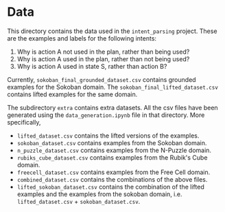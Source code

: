 # Data

This directory contains the data used in the `intent_parsing` project. These are the examples and labels for the following intents:
1. Why is action A not used in the plan, rather than being used?
2. Why is action A used in the plan, rather than not being used?
3. Why is action A used in state S, rather than action B?

Currently, `sokoban_final_grounded_dataset.csv` contains grounded examples for the Sokoban domain. The `sokoban_final_lifted_dataset.csv` contains lifted examples for the same domain.

The subdirectory `extra` contains extra datasets. All the csv files have been generated using the `data_generation.ipynb` file in that directory. More specifically,
- `lifted_dataset.csv` contains the lifted versions of the examples.
- `sokoban_dataset.csv` contains examples from the Sokoban domain. 
- `n_puzzle_dataset.csv` contains examples from the N-Puzzle domain.
- `rubiks_cube_dataset.csv` contains examples from the Rubik's Cube domain. 
- `freecell_dataset.csv` contains examples from the Free Cell domain. 
- `combined_dataset.csv` contains the combinations of the above files.
- `lifted_sokoban_dataset.csv` contains the combination of the lifted examples and the examples from the sokoban domain, i.e. `lifted_dataset.csv` + `sokoban_dataset.csv`.

